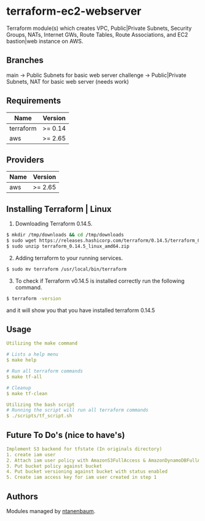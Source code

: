 terraform-ec2-webserver
=======================
Terraform module(s) which creates VPC, Public|Private Subnets, Security Groups, NATs,
Internet GWs, Route Tables, Route Associations, and EC2 bastion|web instance on AWS.

Branches
--------
main -> Public Subnets for basic web server
challenge -> Public|Private Subnets, NAT for basic web server (needs work)

Requirements
------------

| Name | Version |
|------|---------|
| terraform | >= 0.14 |
| aws | >= 2.65 |

Providers
---------

| Name | Version |
|------|---------|
| aws | >= 2.65 |

Installing Terraform | Linux
----------------------------

1. Downloading Terraform 0.14.5.
```bash
$ mkdir /tmp/downloads && cd /tmp/downloads
$ sudo wget https://releases.hashicorp.com/terraform/0.14.5/terraform_0.14.5_linux_amd64.zip
$ sudo unzip terraform_0.14.5_linux_amd64.zip
```
2. Adding terraform to your running services.
```bash
$ sudo mv terraform /usr/local/bin/terraform
```
3. To check if Terraform v0.14.5 is installed correctly run the following command.
```bash
$ terraform -version
```
and it will show you that you have installed terraform 0.14.5

Usage
-----

```yaml
Utilizing the make command

# Lists a help menu
$ make help

# Run all terraform commands
$ make tf-all

# Cleanup
$ make tf-clean

Utilizing the bash script
# Running the script will run all terraform commands
$ ./scripts/tf_script.sh
```

Future To Do's (nice to have's)
-------------------------------

```yaml
Implement S3 backend for tfstate (In originals directory)
1. create iam user
2. Attach iam user policy with AmazonS3FullAccess & AmazonDynamoDBFullAccess to the created iam user in step 1
3. Put bucket policy against bucket
4. Put bucket versioning against bucket with status enabled
5. Create iam access key for iam user created in step 1
```

Authors
-------

Modules managed by [ntanenbaum](https://github.com/ntanenbaum).

